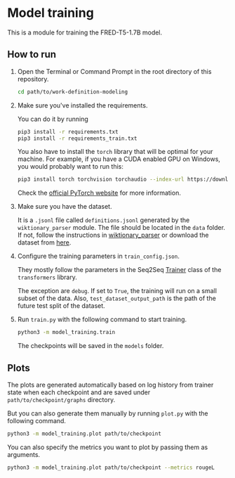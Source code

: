 # Model training

This is a module for training the FRED-T5-1.7B model.

## How to run

1. Open the Terminal or Command Prompt in the root directory of this repository.

    ```bash
    cd path/to/work-definition-modeling
    ```

2. Make sure you've installed the requirements.

    You can do it by running

    ```bash
    pip3 install -r requirements.txt
    pip3 install -r requirements_train.txt
    ```

    You also have to install the `torch` library that will be optimal for your machine.
    For example, if you have a CUDA enabled GPU on Windows, you would probably want to run this:

    ```bash
    pip3 install torch torchvision torchaudio --index-url https://download.pytorch.org/whl/cu121
    ```

    Check the [official PyTorch website](https://pytorch.org/get-started/locally/)
    for more information.

3. Make sure you have the dataset.

    It is a `.jsonl` file called `definitions.jsonl`
    generated by the `wiktionary_parser` module. The file should be located in the `data` folder.
    If not, follow the instructions in [wiktionary_parser](../wiktionary_parser/README.md)
    or download the dataset from
    [here](https://drive.google.com/file/d/18_DHa_t0Fngqsj8fl2cym4-sZ5pDrlyf/view?usp=sharing).

4. Configure the training parameters in `train_config.json`.

    They mostly follow the parameters in the Seq2Seq
    [Trainer](https://huggingface.co/transformers/main_classes/trainer.html#trainingarguments)
    class of the `transformers` library.

    The exception are `debug`.
    If set to `True`, the training will run on a small subset of the data.
    Also, `test_dataset_output_path` is the path of the future test split of the dataset.

5. Run `train.py` with the following command to start training.

    ```bash
    python3 -m model_training.train
    ```

    The checkpoints will be saved in the `models` folder.

## Plots

The plots are generated automatically based on log history from trainer state
when each checkpoint and are saved under `path/to/checkpoint/graphs` directory.

But you can also generate them manually by running `plot.py` with the following command.

```bash
python3 -m model_training.plot path/to/checkpoint
```

You can also specify the metrics you want to plot by passing them as arguments.

```bash
python3 -m model_training.plot path/to/checkpoint --metrics rougeL
```

